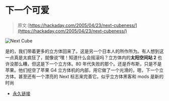 # 下一个可爱

> 原文:[https://hackaday.com/2005/04/23/next-cubeness/](https://hackaday.com/2005/04/23/next-cubeness/)

![Next Cube](img/00e782d65c4d8ef28a0ae42c46bbb38e.png)

是的，我们带着更多的立方体回来了。这是另一个日本人的所作所为。有人想到这一点真是太疯狂了，就像说“嘿！知道什么会摇滚吗？立方体内的**太阳空间站 2** 也许没那么糟，但这是下一个立方体。80 年代失败的那个。还是乔布斯，只是不是苹果。他们挖空了苹果 G4 立方体机的内部，用它做了一个光滑的，嗯，下一个立方体。甚至还有一个漂亮的 Next 标志来完善它。似乎立方体黑客和 mods 是新的时尚

*   [永久链接](http://homepage.mac.com/paqpaq/NeXT/index.html)